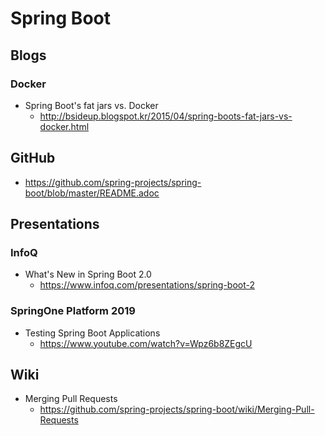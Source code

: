 # Spring Boot
## Blogs
### Docker
* Spring Boot's fat jars vs. Docker
  * http://bsideup.blogspot.kr/2015/04/spring-boots-fat-jars-vs-docker.html

## GitHub
* https://github.com/spring-projects/spring-boot/blob/master/README.adoc

## Presentations
### InfoQ
* What's New in Spring Boot 2.0
  * https://www.infoq.com/presentations/spring-boot-2

### SpringOne Platform 2019
* Testing Spring Boot Applications
  * https://www.youtube.com/watch?v=Wpz6b8ZEgcU

## Wiki
* Merging Pull Requests
  * https://github.com/spring-projects/spring-boot/wiki/Merging-Pull-Requests
